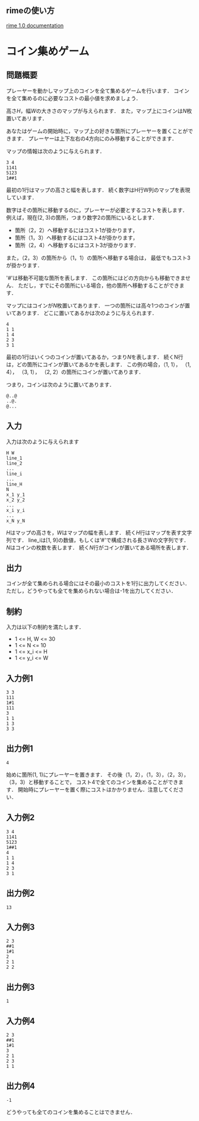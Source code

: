 ## rimeの使い方
[rime 1.0 documentation](http://nya3jp.github.io/rime/)

# コイン集めゲーム
## 問題概要
プレーヤーを動かしマップ上のコインを全て集めるゲームを行います．
コインを全て集めるのに必要なコストの最小値を求めましょう．

高さ$H$，幅$W$の大きさのマップが与えられます．
また，マップ上にコインは$N$枚置いてあリます．

あなたはゲームの開始時に，マップ上の好きな箇所にプレーヤーを置くことができます．
プレーヤーは上下左右の4方向にのみ移動することができます．

マップの情報は次のように与えられます．
```
3 4
1141
5123
1##1
```

最初の1行はマップの高さと幅を表します．
続く数字はH行W列のマップを表現しています．

数字はその箇所に移動するのに，プレーヤーが必要とするコストを表します．
例えば，現在(2, 3)の箇所，つまり数字2の箇所にいるとします．

- 箇所（2，2）へ移動するにはコスト1が掛かります，
- 箇所（1，3）へ移動するにはコスト4が掛かります，
- 箇所（2，4）へ移動するにはコスト3が掛かります．

また，（2，3）の箇所から（1，1）の箇所へ移動する場合は，
最低でもコスト3が掛かります．

'#'は移動不可能な箇所を表します．
この箇所にはどの方向からも移動できません．
ただし，すでにその箇所にいる場合，他の箇所へ移動することができます．

マップにはコインが$N$枚置いてあります．
一つの箇所には高々1つのコインが置いてあります．
どこに置いてあるかは次のように与えられます．
```
4
1 1
1 4
2 3
3 1
```
最初の1行はいくつのコインが置いてあるか，つまり$N$を表します．
続くN行は，どの箇所にコインが置いてあるかを表します．
この例の場合，（1, 1）， （1, 4）， （3, 1）， （2, 2）の箇所にコインが置いてあります．

つまり，コインは次のように置いてあります．
```
@..@
..@.
@...
```

## 入力
入力は次のように与えられます
```
H W
line_1
line_2
...
line_i
...
line_H
N
x_1 y_1
x_2 y_2
...
x_i y_i
...
x_N y_N
```
$H$はマップの高さを，$W$はマップの幅を表します．
続く$H$行はマップを表す文字列です．
line_iは[1, 9]の数値，もしくは'#'で構成される長さWの文字列です．
$N$はコインの枚数を表します．
続く$N$行がコインが置いてある場所を表します．

## 出力
コインが全て集められる場合にはその最小のコストを1行に出力してください．
ただし，どうやっても全てを集められない場合は-1を出力してください．

## 制約
入力は以下の制約を満たします．

- 1 <= H, W <= 30
- 1 <= N <= 10
- 1 <= x_i <= H
- 1 <= y_i <= W

## 入力例1
```
3 3
111
1#1
111
3
1 1
1 3
3 3
```

## 出力例1
```
4
```
始めに箇所(1, 1)にプレーヤーを置きます．
その後（1，2），（1，3），（2，3），（3，3）と移動することで，
コスト4で全てのコインを集めることができます．
開始時にプレーヤーを置く際にコストはかかりません．注意してください．

## 入力例2
```
3 4
1141
5123
1##1
4
1 1
1 4
2 3
3 1
```

## 出力例2
```
13
```

## 入力例3
```
2 3
##1
1#1
2
2 1
2 2
```

## 出力例3
```
1
```

## 入力例4
```
2 3
##1
1#1
3
2 1
2 3
1 1
```

## 出力例4
```
-1
```
どうやっても全てのコインを集めることはできません．
